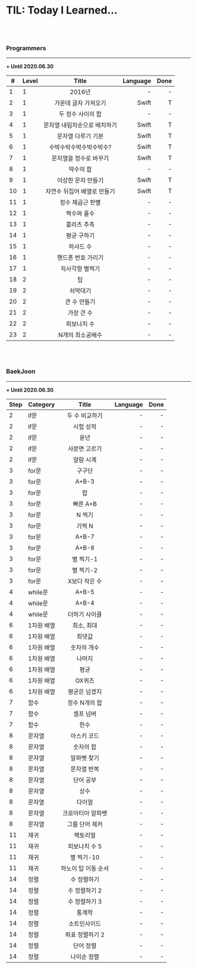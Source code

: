 # TIL: Today I Learned...

<br><br>

### Programmers
----------------------

**+ Until 2020.06.30**

|  <center>#</center>|  <center>Level</center> |  <center>Title</center> |  <center>Language</center> | <center>Done</center> |
|:--------|:--------|:--------:|--------:|--------:|
| 1 | 1 | 2016년 | - | - |
| 2 | 1 | 가운데 글자 가져오기 | Swift | T |
| 3 | 1 | 두 정수 사이의 합 | - | - |
| 4 | 1 | 문자열 내림차순으로 배치하기 | Swift | T |
| 5 | 1 | 문자열 다루기 기본 | Swift | T |
| 6 | 1 | 수박수박수박수박수박수? | Swift | T |
| 7 | 1 | 문자열을 정수로 바꾸기 | Swift | T |
| 8 | 1 | 약수의 합 | - | - |
| 9 | 1 | 이상한 문자 만들기 | Swift | T |
| 10 | 1 | 자연수 뒤집어 배열로 만들기 | Swift | T |
| 11 | 1 | 정수 제곱근 판별 | - | - |
| 12 | 1 | 짝수와 홀수 | - | - |
| 13 | 1 | 콜라츠 추측 | - | - |
| 14 | 1 | 평균 구하기 | - | - |
| 15 | 1 | 하샤드 수 | - | - |
| 16 | 1 | 핸드폰 번호 가리기 | - | - |
| 17 | 1 | 직사각형 별찍기 | - | - |
| 18 | 2 | 탑 | - | - |
| 19 | 2 | 쇠막대기 | - | - |
| 20 | 2 | 큰 수 만들기 | - | - |
| 21 | 2 | 가장 큰 수 | - | - |
| 22 | 2 | 피보나치 수 | - | - |
| 23 | 2 | N개의 최소공배수 | - | - |

<br><br>

### BaekJoon
----------------------

**+ Until 2020.06.30**

|  <center>Step</center>|  <center>Category</center> |  <center>Title</center> |  <center>Language</center> | <center>Done</center> |
|:--------|:--------|:--------:|--------:|--------:|
| 2 | if문 | 두 수 비교하기 | - | - |
| 2 | if문 | 시험 성적 | - | - |
| 2 | if문 | 윤년 | - | - |
| 2 | if문 | 사분면 고르기 | - | - |
| 2 | if문 | 알람 시계 | - | - |
| 3 | for문 | 구구단 | - | - |
| 3 | for문 | A+B-3 | - | - |
| 3 | for문 | 합 | - | - |
| 3 | for문 | 빠른 A+B | - | - |
| 3 | for문 | N 찍기 | - | - |
| 3 | for문 | 기찍 N | - | - |
| 3 | for문 | A+B-7 | - | - |
| 3 | for문 | A+B-8 | - | - |
| 3 | for문 | 별 찍기-1 | - | - |
| 3 | for문 | 별 찍기-2 | - | - |
| 3 | for문 | X보다 작은 수 | - | - |
| 4 | while문 | A+B-5 | - | - |
| 4 | while문 | A+B-4 | - | - |
| 4 | while문 | 더하기 사이클 | - | - |
| 6 | 1차원 배열 | 최소, 최대 | - | - |
| 6 | 1차원 배열 | 최댓값 | - | - |
| 6 | 1차원 배열 | 숫자의 개수 | - | - |
| 6 | 1차원 배열 | 나머지 | - | - |
| 6 | 1차원 배열 | 평균 | - | - |
| 6 | 1차원 배열 | OX퀴즈 | - | - |
| 6 | 1차원 배열 | 평균은 넘겠지 | - | - |
| 7 | 함수 | 정수 N개의 합 | - | - |
| 7 | 함수 | 셀프 넘버 | - | - |
| 7 | 함수 | 한수 | - | - |
| 8 | 문자열 | 아스키 코드 | - | - |
| 8 | 문자열 | 숫자의 합 | - | - |
| 8 | 문자열 | 알파벳 찾기 | - | - |
| 8 | 문자열 | 문자열 반복 | - | - |
| 8 | 문자열 | 단어 공부 | - | - |
| 8 | 문자열 | 상수 | - | - |
| 8 | 문자열 | 다이얼 | - | - |
| 8 | 문자열 | 크로아티아 알파벳 | - | - |
| 8 | 문자열 | 그룹 단어 체커 | - | - |
| 11 | 재귀 | 팩토리얼 | - | - |
| 11 | 재귀 | 피보나치 수 5 | - | - |
| 11 | 재귀 | 별 찍기-10 | - | - |
| 11 | 재귀 | 하노이 탑 이동 순서 | - | - |
| 14 | 정렬 | 수 정렬하기 | - | - |
| 14 | 정렬 | 수 정렬하기 2 | - | - |
| 14 | 정렬 | 수 정렬하기 3 | - | - |
| 14 | 정렬 | 통계학 | - | - |
| 14 | 정렬 | 소트인사이드 | - | - |
| 14 | 정렬 | 좌표 정렬하기 2 | - | - |
| 14 | 정렬 | 단어 정렬 | - | - |
| 14 | 정렬 | 나이순 정렬 | - | - |

